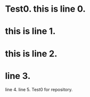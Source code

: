 # Test0. this is line 0.
# this is line 1.
# this is line 2. 
# line 3.
line 4.
line 5.
Test0 for repository.
